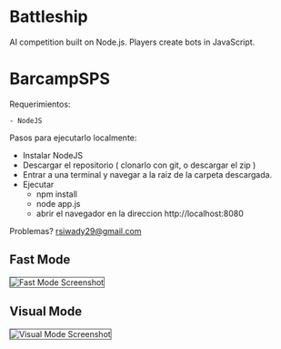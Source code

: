 Battleship
==========

AI competition built on Node.js. Players create bots in JavaScript. 

BarcampSPS
=====

Requerimientos: 

	- NodeJS

Pasos para ejecutarlo localmente: 

- Instalar NodeJS
- Descargar el repositorio ( clonarlo con git, o descargar el zip )
- Entrar a una terminal y navegar a la raiz de la carpeta descargada.
- Ejecutar 
	- npm install
	- node app.js
	- abrir el navegador en la direccion http://localhost:8080

Problemas? rsiwady29@gmail.com

## Fast Mode ##

<img alt="Fast Mode Screenshot" src="https://raw.github.com/gotdibbs/Battleship/master/fast.png" style="border: 1px solid #444;" />

## Visual Mode ##

<img alt="Visual Mode Screenshot" src="https://raw.github.com/gotdibbs/Battleship/master/visual.png" style="border: 1px solid #444;" />

